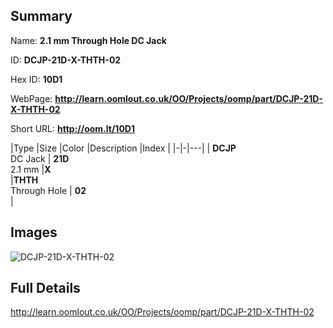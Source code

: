 

## Summary
 
Name: __2.1 mm Through Hole DC Jack__

ID: __DCJP-21D-X-THTH-02__

Hex ID: __10D1__

WebPage: __http://learn.oomlout.co.uk/OO/Projects/oomp/part/DCJP-21D-X-THTH-02__

Short URL: __http://oom.lt/10D1__


|Type   |Size   |Color   |Description   |Index   |
|-|-|---|
| __DCJP__ <br>DC Jack  | __21D__<br>2.1 mm   |__X__<br>    |__THTH__<br>Through Hole    | __02__<br>  |


## Images
![DCJP-21D-X-THTH-02](http://oomlout.com/oomp-gen/parts/DCJP-21D-X-THTH-02/DCJP-21D-X-THTH-02_420.jpg)

## Full Details

 http://learn.oomlout.co.uk/OO/Projects/oomp/part/DCJP-21D-X-THTH-02

